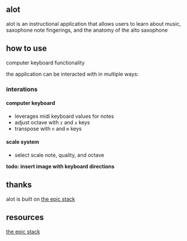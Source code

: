 ## alot

alot is an instructional application that allows users to learn about music,
saxophone note fingerings, and the anatomy of the alto saxophone

## how to use

computer keyboard functionality

the application can be interacted with in multiple ways:
### interations
#### computer keyboard
- leverages midi keyboard values for notes
- adjust octave with `z` and `x` keys
- transpose with `n` and `m` keys
  
#### scale system
- select scale note, quality, and octave

**todo: insert image with keyboard directions**

## thanks

alot is built on [the epic stack](https://www.epicweb.dev/epic-stack)

## resources

[the epic stack](https://www.epicweb.dev/epic-stack)

<!-- Add sax resources -->
